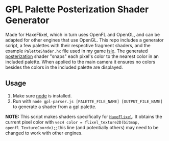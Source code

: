 # GPL Palette Posterization Shader Generator
Made for HaxeFlixel, which in turn uses OpenFL and OpenGL, and can be adapted for other engines that use OpenGL. This repo includes a generator script, a few palettes with their respective fragment shaders, and the example `PaletteShader.hx` file used in my game [isle](https://zzox.itch.io/isle). The generated [posterization](https://en.wikipedia.org/wiki/Posterization) shader "snaps" each pixel's color to the nearest color in an included palette.  When applied to the main camera it ensures no colors besides the colors in the included palette are displayed.

## Usage
1. Make sure [node](https://nodejs.org/) is installed.
2. Run with `node gpl-parser.js [PALETTE_FILE_NAME] [OUTPUT_FILE_NAME]` to generate a shader from a gpl palette.

__NOTE:__ This script makes shaders specifically for [`HaxeFlixel`](https://haxeflixel.com). It obtains the current pixel color with `vec4 color = flixel_texture2D(bitmap, openfl_TextureCoordv);`; this line (and potentially others) may need to be changed to work with other engines.
